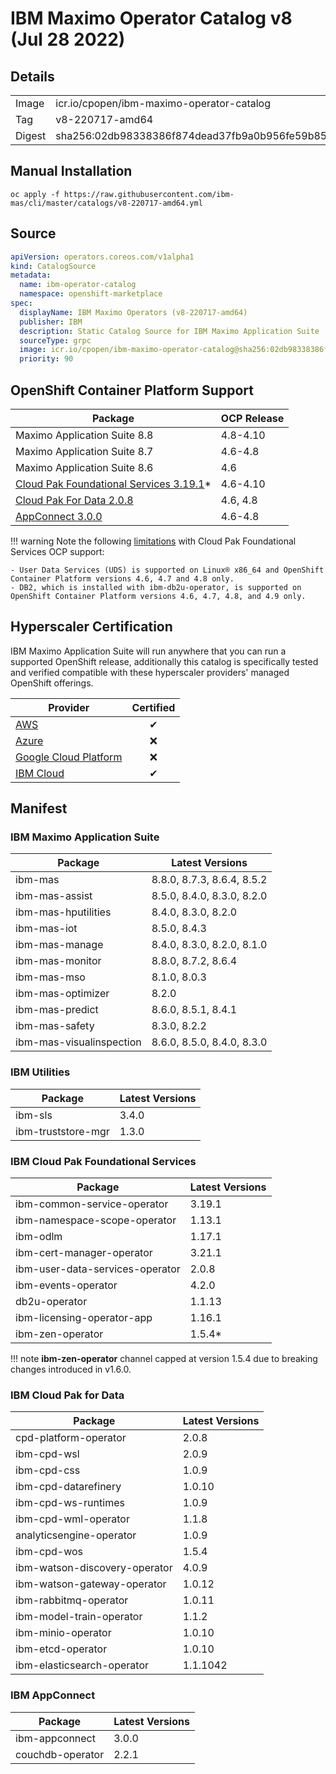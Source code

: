 IBM Maximo Operator Catalog v8 (Jul 28 2022)
===============================================================================

Details
-------------------------------------------------------------------------------

<table>
  <tr><td>Image</td><td>icr.io/cpopen/ibm-maximo-operator-catalog</tr></tr>
  <tr><td>Tag</td><td>v8-220717-amd64</tr></tr>
  <tr><td>Digest</td><td>sha256:02db98338386f874dead37fb9a0b956fe59b851db09440e5523b634f7341e4bf</tr></tr>
</table>


Manual Installation
-------------------------------------------------------------------------------
`oc apply -f https://raw.githubusercontent.com/ibm-mas/cli/master/catalogs/v8-220717-amd64.yml`


Source
-------------------------------------------------------------------------------
```yaml
apiVersion: operators.coreos.com/v1alpha1
kind: CatalogSource
metadata:
  name: ibm-operator-catalog
  namespace: openshift-marketplace
spec:
  displayName: IBM Maximo Operators (v8-220717-amd64)
  publisher: IBM
  description: Static Catalog Source for IBM Maximo Application Suite
  sourceType: grpc
  image: icr.io/cpopen/ibm-maximo-operator-catalog@sha256:02db98338386f874dead37fb9a0b956fe59b851db09440e5523b634f7341e4bf
  priority: 90
```


OpenShift Container Platform Support
-------------------------------------------------------------------------------
| Package                      | OCP Release |
| ---------------------------- | ------------|
| Maximo Application Suite 8.8 | 4.8-4.10    |
| Maximo Application Suite 8.7 | 4.6-4.8     |
| Maximo Application Suite 8.6 | 4.6         |
| [Cloud Pak Foundational Services 3.19.1](https://www.ibm.com/docs/en/cpfs?topic=operator-supported-openshift-versions-platforms)* | 4.6-4.10 |
| [Cloud Pak For Data 2.0.8](https://www.ibm.com/docs/en/cloud-paks/cp-data/4.0?topic=requirements-software) | 4.6, 4.8 |
| [AppConnect 3.0.0](https://www.ibm.com/support/pages/node/6239294) | 4.6-4.8 |

!!! warning
    Note the following [limitations](https://www.ibm.com/docs/en/cpfs?topic=operator-supported-openshift-versions-platforms) with Cloud Pak Foundational Services OCP support:

    - User Data Services (UDS) is supported on Linux® x86_64 and OpenShift Container Platform versions 4.6, 4.7 and 4.8 only.
    - DB2, which is installed with ibm-db2u-operator, is supported on OpenShift Container Platform versions 4.6, 4.7, 4.8, and 4.9 only.


Hyperscaler Certification
-------------------------------------------------------------------------------
IBM Maximo Application Suite will run anywhere that you can run a supported OpenShift release, additionally this catalog is specifically tested and verified compatible with these hyperscaler providers' managed OpenShift offerings.

| Provider                                                                                 | Certified |
| ---------------------------------------------------------------------------------------- | :--------:|
| [AWS](https://aws.amazon.com/rosa/)                                                      | ✔       |
| [Azure](https://azure.microsoft.com/en-gb/services/openshift/)                           | ❌       |
| [Google Cloud Platform](https://cloud.google.com/architecture/partners/openshift-on-gcp) | ❌       |
| [IBM Cloud](https://www.ibm.com/cloud/openshift)                                         | ✔        |


Manifest
-------------------------------------------------------------------------------
### IBM Maximo Application Suite
| Package                  | Latest Versions            |
| ------------------------ | -------------------------- |
| ibm-mas                  | 8.8.0, 8.7.3, 8.6.4, 8.5.2 |
| ibm-mas-assist           | 8.5.0, 8.4.0, 8.3.0, 8.2.0 |
| ibm-mas-hputilities      | 8.4.0, 8.3.0, 8.2.0        |
| ibm-mas-iot              | 8.5.0, 8.4.3               |
| ibm-mas-manage           | 8.4.0, 8.3.0, 8.2.0, 8.1.0 |
| ibm-mas-monitor          | 8.8.0, 8.7.2, 8.6.4        |
| ibm-mas-mso              | 8.1.0, 8.0.3               |
| ibm-mas-optimizer        | 8.2.0                      |
| ibm-mas-predict          | 8.6.0, 8.5.1, 8.4.1        |
| ibm-mas-safety           | 8.3.0, 8.2.2               |
| ibm-mas-visualinspection | 8.6.0, 8.5.0, 8.4.0, 8.3.0 |

### IBM Utilities
| Package                  | Latest Versions |
| ------------------------ | --------------- |
| ibm-sls                  | 3.4.0           |
| ibm-truststore-mgr       | 1.3.0           |

### IBM Cloud Pak Foundational Services
| Package                         | Latest Versions |
| ------------------------------- | --------------- |
| ibm-common-service-operator     | 3.19.1          |
| ibm-namespace-scope-operator    | 1.13.1          |
| ibm-odlm                        | 1.17.1          |
| ibm-cert-manager-operator       | 3.21.1          |
| ibm-user-data-services-operator | 2.0.8           |
| ibm-events-operator             | 4.2.0           |
| db2u-operator                   | 1.1.13          |
| ibm-licensing-operator-app      | 1.16.1          |
| ibm-zen-operator                | 1.5.4*          |

!!! note
    **ibm-zen-operator** channel capped at version 1.5.4 due to breaking changes introduced in v1.6.0.

### IBM Cloud Pak for Data
| Package                       | Latest Versions |
| ----------------------------- | --------------- |
| cpd-platform-operator         | 2.0.8           |
| ibm-cpd-wsl                   | 2.0.9           |
| ibm-cpd-css                   | 1.0.9           |
| ibm-cpd-datarefinery          | 1.0.10          |
| ibm-cpd-ws-runtimes           | 1.0.9           |
| ibm-cpd-wml-operator          | 1.1.8           |
| analyticsengine-operator      | 1.0.9           |
| ibm-cpd-wos                   | 1.5.4           |
| ibm-watson-discovery-operator | 4.0.9           |
| ibm-watson-gateway-operator   | 1.0.12          |
| ibm-rabbitmq-operator         | 1.0.11          |
| ibm-model-train-operator      | 1.1.2           |
| ibm-minio-operator            | 1.0.10          |
| ibm-etcd-operator             | 1.0.10          |
| ibm-elasticsearch-operator    | 1.1.1042        |

### IBM AppConnect
| Package                  | Latest Versions |
| ------------------------ | --------------- |
| ibm-appconnect           | 3.0.0           |
| couchdb-operator         | 2.2.1           |
